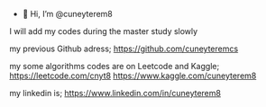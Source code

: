 - 👋 Hi, I’m @cuneyterem8

I will add my codes during the master study slowly

my previous Github adress;
https://github.com/cuneyteremcs

my some algorithms codes are on Leetcode and Kaggle;
https://leetcode.com/cnyt8
https://www.kaggle.com/cuneyterem8

my linkedin is;
https://www.linkedin.com/in/cuneyterem8



<!---
cuneyterem8/cuneyterem8 is a ✨ special ✨ repository because its `README.md` (this file) appears on your GitHub profile.
You can click the Preview link to take a look at your changes.
--->
